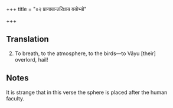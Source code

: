 +++
title = "०२ प्राणायान्तरिक्षाय वयोभ्यो"

+++
## Translation
2. To breath, to the atmosphere, to the birds—to Vāyu \[their\]  
overlord, hail!

## Notes
It is strange that in this verse the sphere is placed after the human  
faculty.
